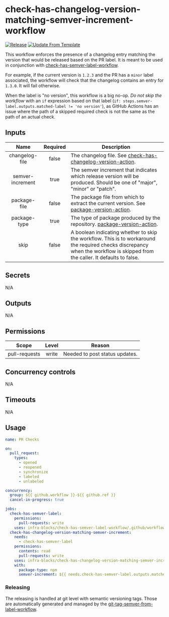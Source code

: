 # check-has-changelog-version-matching-semver-increment-workflow
[![Release](https://github.com/infra-blocks/check-has-changelog-version-matching-semver-label-workflow/actions/workflows/release.yml/badge.svg)](https://github.com/infra-blocks/check-has-changelog-version-matching-semver-label-workflow/actions/workflows/release.yml)
[![Update From Template](https://github.com/infra-blocks/check-has-changelog-version-matching-semver-label-workflow/actions/workflows/update-from-template.yml/badge.svg)](https://github.com/infra-blocks/check-has-changelog-version-matching-semver-label-workflow/actions/workflows/update-from-template.yml)

This workflow enforces the presence of a changelog entry matching the version that would be released based on the PR
label. It is meant to be used in conjunction with [check-has-semver-label-workflow](https://github.com/infra-blocks/check-has-semver-label-workflow).

For example, if the current version is `1.2.3` and the PR has a `minor` label associated, the workflow will check that
the changelog contains an entry for `1.3.0`. It will fail otherwise.

When the label is "no version", this workflow is a big no-op. *Do not skip the workflow* with an `if` expression based
on that label (`if: steps.semver-label.outputs.matched-label != 'no version'`), as GitHub Actions has an issue where
the path of a skipped required check is not the same as the path of an actual check.

## Inputs

|       Name       | Required | Description                                                                                                                                                                  |
|:----------------:|:--------:|------------------------------------------------------------------------------------------------------------------------------------------------------------------------------|
|  changelog-file  |  false   | The changelog file. See [check-has-changelog-version-action](https://github.com/infra-blocks/check-has-changelog-version-action).                                   |
| semver-increment |   true   | The semver increment that indicates which release version will be produced. Should be one of "major", "minor" or "patch".                                                    |
|   package-file   |  false   | The package file from which to extract the current version. See [package-version-action](https://github.com/infra-blocks/package-version-action).                   |
|   package-type   |   true   | The type of package produced by the repository. [package-version-action](https://github.com/infra-blocks/package-version-action).                                   |
|       skip       |  false   | A boolean indicating whether to skip the workflow. This is to workaround the required checks discrepancy when the workflow is skipped from the caller. It defaults to false. |

## Secrets

N/A

## Outputs

N/A

## Permissions

|     Scope     | Level | Reason                         |
|:-------------:|:-----:|--------------------------------|
| pull-requests | write | Needed to post status updates. |

## Concurrency controls

N/A

## Timeouts

N/A

## Usage

```yaml
name: PR Checks

on:
  pull_request:
    types:
      - opened
      - reopened
      - synchronize
      - labeled
      - unlabeled

concurrency:
  group: ${{ github.workflow }}-${{ github.ref }}
  cancel-in-progress: true

jobs:
  check-has-semver-label:
    permissions:
      pull-requests: write
    uses: infra-blocks/check-has-semver-label-workflow/.github/workflows/workflow.yml@v2
  check-has-changelog-version-matching-semver-increment:
    needs: 
      - check-has-semver-label
    permissions:
      contents: read
      pull-requests: write
    uses: infra-blocks/check-has-changelog-version-matching-semver-increment-workflow/.github/workflows/workflow.yml@v1
    with:
      package-type: npm
      semver-increment: ${{ needs.check-has-semver-label.outputs.matched-label }}
```

### Releasing

The releasing is handled at git level with semantic versioning tags. Those are automatically generated and managed
by the [git-tag-semver-from-label-workflow](https://github.com/infra-blocks/git-tag-semver-from-label-workflow).
